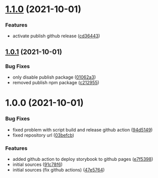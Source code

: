 # [1.1.0](https://github.com/puzzle-framework/react-app-flow/compare/v1.0.1...v1.1.0) (2021-10-01)


### Features

* activate publish github release ([cd36443](https://github.com/puzzle-framework/react-app-flow/commit/cd36443cc04babaa95ba23637e22a0882ba0c3fb))

## [1.0.1](https://github.com/puzzle-framework/react-app-flow/compare/v1.0.0...v1.0.1) (2021-10-01)


### Bug Fixes

* only disable publish package ([01062a3](https://github.com/puzzle-framework/react-app-flow/commit/01062a3bd92687e8d5ecc5eb74476b675d1733df))
* removed publish npm package ([c212955](https://github.com/puzzle-framework/react-app-flow/commit/c212955389f4116c31972ea0c7878bda75a80f97))

# 1.0.0 (2021-10-01)


### Bug Fixes

* fixed problem with script build and release github action ([94d5149](https://github.com/puzzle-framework/react-app-flow/commit/94d5149bc8d48483cbf257acc8672952a6ee8f5e))
* fixed repository url ([03befcb](https://github.com/puzzle-framework/react-app-flow/commit/03befcb8c35066023bc2dc9f7798343ff6f0353b))


### Features

* added github action to deploy storybook to github pages ([e7f5398](https://github.com/puzzle-framework/react-app-flow/commit/e7f53983c89c0e7ea21182cf49a35aba7e879b9d))
* initial sources ([91c78f6](https://github.com/puzzle-framework/react-app-flow/commit/91c78f6876818e60a4ed0853989d8b69e97efbc8))
* initial sources (fix github actions) ([47e5764](https://github.com/puzzle-framework/react-app-flow/commit/47e57642ec9891c841dcdec0551dfa1aab1a791e))
